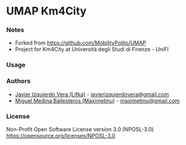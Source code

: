 # UMAP Km4City


### Notes
* Forked from https://github.com/MobilityPolito/UMAP
* Project for Km4City at Università degli Studi di Firenze - UniFI

### Usage

### Authors
- [Javier Izquierdo Vera (Lifka)](https://github.com/Lifka/) - [javierizquierdovera@gmail.com](mailto:javierizquierdovera@gmail.com)
- [Miguel Medina Ballesteros (Maximetinu)](https://github.com/Maximetinu/) - [maximetinu@gmail.com](mailto:maximetinu@gmail.com)

### License
Non-Profit Open Software License version 3.0 (NPOSL-3.0) https://opensource.org/licenses/NPOSL-3.0

